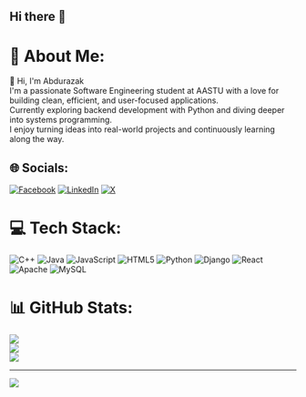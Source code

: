 ## Hi there 👋

# 💫 About Me:
👋 Hi, I'm Abdurazak<br>I'm a passionate Software Engineering student at AASTU with a love for building clean, efficient, and user-focused applications. <br>Currently exploring backend development with Python and diving deeper into systems programming. <br>I enjoy turning ideas into real-world projects and continuously learning along the way.


## 🌐 Socials:
[![Facebook](https://img.shields.io/badge/Facebook-%231877F2.svg?logo=Facebook&logoColor=white)](https://facebook.com/https://web.facebook.com/abdurazak.mohammed.75054) [![LinkedIn](https://img.shields.io/badge/LinkedIn-%230077B5.svg?logo=linkedin&logoColor=white)](https://linkedin.com/in/https://et.linkedin.com/in/abdurazak-ledamo-5ba626357) [![X](https://img.shields.io/badge/X-black.svg?logo=X&logoColor=white)](https://x.com/Abdurazakmhm) 

# 💻 Tech Stack:
![C++](https://img.shields.io/badge/c++-%2300599C.svg?style=for-the-badge&logo=c%2B%2B&logoColor=white) ![Java](https://img.shields.io/badge/java-%23ED8B00.svg?style=for-the-badge&logo=openjdk&logoColor=white) ![JavaScript](https://img.shields.io/badge/javascript-%23323330.svg?style=for-the-badge&logo=javascript&logoColor=%23F7DF1E) ![HTML5](https://img.shields.io/badge/html5-%23E34F26.svg?style=for-the-badge&logo=html5&logoColor=white) ![Python](https://img.shields.io/badge/python-3670A0?style=for-the-badge&logo=python&logoColor=ffdd54) ![Django](https://img.shields.io/badge/django-%23092E20.svg?style=for-the-badge&logo=django&logoColor=white) ![React](https://img.shields.io/badge/react-%2320232a.svg?style=for-the-badge&logo=react&logoColor=%2361DAFB) ![Apache](https://img.shields.io/badge/apache-%23D42029.svg?style=for-the-badge&logo=apache&logoColor=white) ![MySQL](https://img.shields.io/badge/mysql-4479A1.svg?style=for-the-badge&logo=mysql&logoColor=white)
# 📊 GitHub Stats:
![](https://github-readme-stats.vercel.app/api?username=abdurazakm&theme=dark&hide_border=false&include_all_commits=false&count_private=false)<br/>
![](https://nirzak-streak-stats.vercel.app/?user=abdurazakm&theme=dark&hide_border=false)<br/>
![](https://github-readme-stats.vercel.app/api/top-langs/?username=abdurazakm&theme=dark&hide_border=false&include_all_commits=false&count_private=false&layout=compact)

---
[![](https://visitcount.itsvg.in/api?id=abdurazakm&icon=0&color=0)](https://visitcount.itsvg.in)

<!-- Proudly created with GPRM ( https://gprm.itsvg.in ) -->
